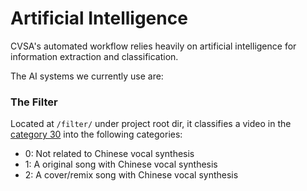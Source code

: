 # Artificial Intelligence

CVSA's automated workflow relies heavily on artificial intelligence for information extraction and classification.

The AI ​​systems we currently use are:

### The Filter

Located at `/filter/` under project root dir, it classifies a video in the [category 30](../about/scope-of-inclusion.md#category-30) into the following categories:

* 0: Not related to Chinese vocal synthesis
* 1: A original song with Chinese vocal synthesis
* 2: A cover/remix song with Chinese vocal synthesis
